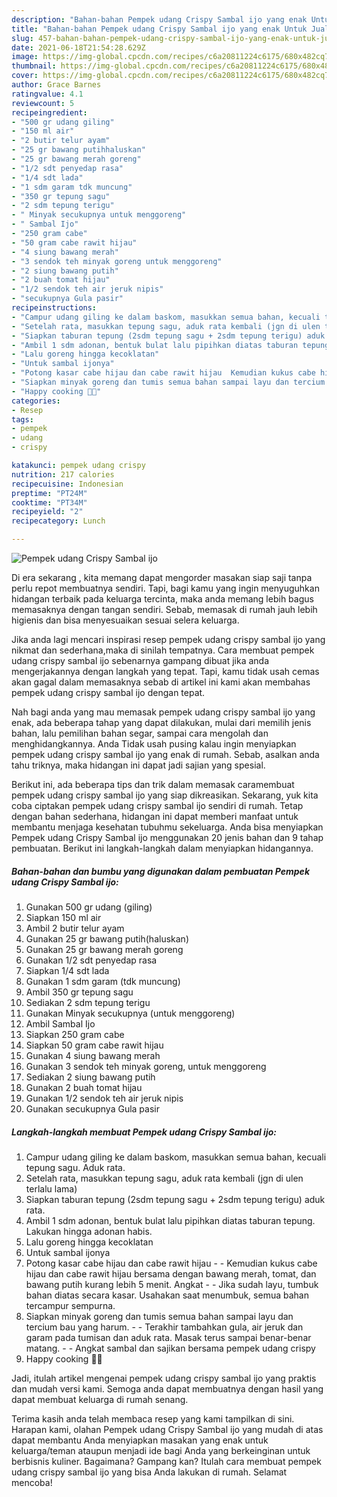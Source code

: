 ```yaml
---
description: "Bahan-bahan Pempek udang Crispy Sambal ijo yang enak Untuk Jualan"
title: "Bahan-bahan Pempek udang Crispy Sambal ijo yang enak Untuk Jualan"
slug: 457-bahan-bahan-pempek-udang-crispy-sambal-ijo-yang-enak-untuk-jualan
date: 2021-06-18T21:54:28.629Z
image: https://img-global.cpcdn.com/recipes/c6a20811224c6175/680x482cq70/pempek-udang-crispy-sambal-ijo-foto-resep-utama.jpg
thumbnail: https://img-global.cpcdn.com/recipes/c6a20811224c6175/680x482cq70/pempek-udang-crispy-sambal-ijo-foto-resep-utama.jpg
cover: https://img-global.cpcdn.com/recipes/c6a20811224c6175/680x482cq70/pempek-udang-crispy-sambal-ijo-foto-resep-utama.jpg
author: Grace Barnes
ratingvalue: 4.1
reviewcount: 5
recipeingredient:
- "500 gr udang giling"
- "150 ml air"
- "2 butir telur ayam"
- "25 gr bawang putihhaluskan"
- "25 gr bawang merah goreng"
- "1/2 sdt penyedap rasa"
- "1/4 sdt lada"
- "1 sdm garam tdk muncung"
- "350 gr tepung sagu"
- "2 sdm tepung terigu"
- " Minyak secukupnya untuk menggoreng"
- " Sambal Ijo"
- "250 gram cabe"
- "50 gram cabe rawit hijau"
- "4 siung bawang merah"
- "3 sendok teh minyak goreng untuk menggoreng"
- "2 siung bawang putih"
- "2 buah tomat hijau"
- "1/2 sendok teh air jeruk nipis"
- "secukupnya Gula pasir"
recipeinstructions:
- "Campur udang giling ke dalam baskom, masukkan semua bahan, kecuali tepung sagu. Aduk rata."
- "Setelah rata, masukkan tepung sagu, aduk rata kembali (jgn di ulen terlalu lama)"
- "Siapkan taburan tepung (2sdm tepung sagu + 2sdm tepung terigu) aduk rata."
- "Ambil 1 sdm adonan, bentuk bulat lalu pipihkan diatas taburan tepung. Lakukan hingga adonan habis."
- "Lalu goreng hingga kecoklatan"
- "Untuk sambal ijonya"
- "Potong kasar cabe hijau dan cabe rawit hijau  Kemudian kukus cabe hijau dan cabe rawit hijau bersama dengan bawang merah, tomat, dan bawang putih kurang lebih 5 menit. Angkat  Jika sudah layu, tumbuk bahan diatas secara kasar. Usahakan saat menumbuk, semua bahan tercampur sempurna."
- "Siapkan minyak goreng dan tumis semua bahan sampai layu dan tercium bau yang harum.  Terakhir tambahkan gula, air jeruk dan garam pada tumisan dan aduk rata. Masak terus sampai benar-benar matang.  Angkat sambal dan sajikan bersama pempek udang crispy"
- "Happy cooking 🤗😁"
categories:
- Resep
tags:
- pempek
- udang
- crispy

katakunci: pempek udang crispy 
nutrition: 217 calories
recipecuisine: Indonesian
preptime: "PT24M"
cooktime: "PT34M"
recipeyield: "2"
recipecategory: Lunch

---
```



![Pempek udang Crispy Sambal ijo](https://img-global.cpcdn.com/recipes/c6a20811224c6175/680x482cq70/pempek-udang-crispy-sambal-ijo-foto-resep-utama.jpg)

Di era  sekarang , kita memang dapat mengorder masakan siap saji tanpa perlu repot membuatnya sendiri. Tapi, bagi kamu yang ingin menyuguhkan hidangan terbaik pada keluarga tercinta, maka anda memang lebih bagus memasaknya dengan tangan sendiri. Sebab, memasak di rumah jauh lebih higienis dan bisa menyesuaikan sesuai selera keluarga.

Jika anda lagi mencari inspirasi resep pempek udang crispy sambal ijo yang nikmat dan sederhana,maka di sinilah tempatnya. Cara membuat pempek udang crispy sambal ijo  sebenarnya gampang dibuat jika anda mengerjakannya dengan langkah yang tepat. Tapi, kamu tidak usah cemas akan gagal dalam memasaknya 
sebab di artikel ini kami akan membahas pempek udang crispy sambal ijo dengan tepat.  



Nah bagi anda yang mau memasak pempek udang crispy sambal ijo yang enak, ada beberapa tahap yang dapat dilakukan, mulai dari memilih jenis bahan, lalu pemilihan bahan segar, sampai cara mengolah dan menghidangkannya. Anda Tidak usah pusing kalau ingin menyiapkan pempek udang crispy sambal ijo yang enak di rumah. Sebab, asalkan anda  tahu triknya, maka hidangan ini dapat jadi sajian yang spesial.

Berikut ini, ada beberapa tips dan trik dalam memasak caramembuat pempek udang crispy sambal ijo yang siap dikreasikan. Sekarang, yuk kita coba ciptakan pempek udang crispy sambal ijo sendiri di rumah. Tetap dengan bahan sederhana, hidangan ini dapat memberi manfaat untuk membantu menjaga kesehatan tubuhmu sekeluarga. Anda bisa menyiapkan Pempek udang Crispy Sambal ijo menggunakan 20 jenis bahan dan 9 tahap pembuatan. Berikut ini langkah-langkah dalam menyiapkan hidangannya.

<!--inarticleads1-->

##### Bahan-bahan dan bumbu yang digunakan dalam pembuatan Pempek udang Crispy Sambal ijo:

1. Gunakan 500 gr udang (giling)
1. Siapkan 150 ml air
1. Ambil 2 butir telur ayam
1. Gunakan 25 gr bawang putih(haluskan)
1. Gunakan 25 gr bawang merah goreng
1. Gunakan 1/2 sdt penyedap rasa
1. Siapkan 1/4 sdt lada
1. Gunakan 1 sdm garam (tdk muncung)
1. Ambil 350 gr tepung sagu
1. Sediakan 2 sdm tepung terigu
1. Gunakan  Minyak secukupnya (untuk menggoreng)
1. Ambil  Sambal Ijo
1. Siapkan 250 gram cabe
1. Siapkan 50 gram cabe rawit hijau
1. Gunakan 4 siung bawang merah
1. Gunakan 3 sendok teh minyak goreng, untuk menggoreng
1. Sediakan 2 siung bawang putih
1. Gunakan 2 buah tomat hijau
1. Gunakan 1/2 sendok teh air jeruk nipis
1. Gunakan secukupnya Gula pasir




<!--inarticleads2-->

##### Langkah-langkah membuat Pempek udang Crispy Sambal ijo:

1. Campur udang giling ke dalam baskom, masukkan semua bahan, kecuali tepung sagu. Aduk rata.
1. Setelah rata, masukkan tepung sagu, aduk rata kembali (jgn di ulen terlalu lama)
1. Siapkan taburan tepung (2sdm tepung sagu + 2sdm tepung terigu) aduk rata.
1. Ambil 1 sdm adonan, bentuk bulat lalu pipihkan diatas taburan tepung. Lakukan hingga adonan habis.
1. Lalu goreng hingga kecoklatan
1. Untuk sambal ijonya
1. Potong kasar cabe hijau dan cabe rawit hijau -  - Kemudian kukus cabe hijau dan cabe rawit hijau bersama dengan bawang merah, tomat, dan bawang putih kurang lebih 5 menit. Angkat -  - Jika sudah layu, tumbuk bahan diatas secara kasar. Usahakan saat menumbuk, semua bahan tercampur sempurna.
1. Siapkan minyak goreng dan tumis semua bahan sampai layu dan tercium bau yang harum. -  - Terakhir tambahkan gula, air jeruk dan garam pada tumisan dan aduk rata. Masak terus sampai benar-benar matang. -  - Angkat sambal dan sajikan bersama pempek udang crispy
1. Happy cooking 🤗😁




Jadi, itulah artikel mengenai  pempek udang crispy sambal ijo  yang praktis dan mudah versi kami. Semoga anda dapat membuatnya dengan hasil yang dapat membuat keluarga di rumah senang. 

Terima kasih anda telah membaca resep yang kami tampilkan di sini. Harapan kami, olahan  Pempek udang Crispy Sambal ijo yang mudah di atas dapat membantu Anda menyiapkan masakan yang enak untuk keluarga/teman ataupun menjadi ide bagi Anda yang berkeinginan untuk berbisnis kuliner. Bagaimana? Gampang kan? Itulah cara membuat pempek udang crispy sambal ijo yang bisa Anda lakukan di rumah. Selamat mencoba!

